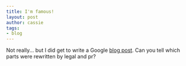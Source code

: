 ```yaml
---
title: I'm famous!
layout: post
author: cassie
tags:
- blog
---
```


Not really... but I did get to write a Google [blog post](http://opensocialapis.blogspot.com/2007/11/early-container-sample-available.html). Can you tell which parts were rewritten by legal and pr?
